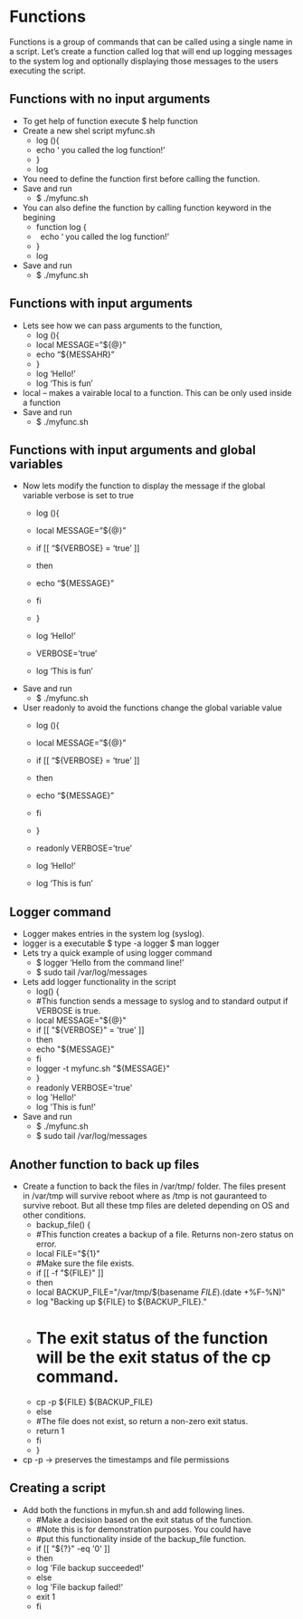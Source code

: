 # Functions

Functions is a group of commands that can be called using a single name in a script. Let’s create a function called log that will end up logging messages to the system log and optionally displaying those messages to the users executing the script.

## Functions with no input arguments

- To get help of function execute $ help function
- Create a new shel script myfunc.sh
  - log (){
  - echo ‘ you called the log function!’
  - }
  - log
- You need to define the function first before calling the function.
- Save and run
  - $ ./myfunc.sh
- You can also define the function by calling function keyword in the begining
  - function log {
  - ` `echo ‘ you called the log function!’
  - }
  - log
- Save and run
  - $ ./myfunc.sh

## Functions with input arguments

- Lets see how we can pass arguments to the function,
  - log (){
  - local MESSAGE=”${@}”
  -  echo “${MESSAHR}”
  - }
  - log ‘Hello!’
  - log ‘This is fun’
- local – makes a vairable local to a function. This can be only used inside a function
- Save and run
  - $ ./myfunc.sh

## Functions with input arguments and global variables

- Now lets modify the function to display the message if the global variable verbose is set to true
  - log (){
  - local MESSAGE=”${@}”
  - if [[ “${VERBOSE} = ‘true’ ]]
  - then
  -   echo “${MESSAGE}”
  - fi
  - }

  - log ‘Hello!’
  - VERBOSE=’true’
  - log ‘This is fun’
- Save and run
  - $ ./myfunc.sh
- User readonly to avoid the functions change the global variable value
  - log (){
  - local MESSAGE=”${@}”
  - if [[ “${VERBOSE} = ‘true’ ]]
  - then
  -   echo “${MESSAGE}”
  - fi
  - }

  - readonly VERBOSE=’true’
  - log ‘Hello!’
  - log ‘This is fun’

## Logger command

- Logger makes entries in the system log (syslog).
- logger is a executable $ type -a logger $ man logger
- Lets try a quick example of using logger command
  - $ logger ‘Hello from the command line!’
  - $ sudo tail /var/log/messages
- Lets add logger functionality in the script
  - log() {
  - #This function sends a message to syslog and to standard output if VERBOSE is true.
  - local MESSAGE="${@}"
  - if [[ "${VERBOSE}" = 'true' ]]
  - then
  - echo "${MESSAGE}"
  - fi
  - logger -t myfunc.sh "${MESSAGE}"
  - }
  - readonly VERBOSE='true'
  - log 'Hello!'
  - log 'This is fun!'
- Save and run
  - $ ./myfunc.sh
  - $ sudo tail /var/log/messages


## Another function to back up files

- Create a function to back the files in /var/tmp/ folder. The files present in /var/tmp will survive reboot where as /tmp is not gauranteed to survive reboot. But all these tmp files are deleted depending on OS and other conditions.
  - backup\_file() {
  - #This function creates a backup of a file.  Returns non-zero status on error.
  - local FILE="${1}"
  - #Make sure the file exists.
  - if [[ -f "${FILE}" ]]
  - then
  - local BACKUP\_FILE="/var/tmp/$(basename ${FILE}).$(date +%F-%N)"
  - log "Backing up ${FILE} to ${BACKUP\_FILE}."
  - # The exit status of the function will be the exit status of the cp command.
  - cp -p ${FILE} ${BACKUP\_FILE}
  - else
  - #The file does not exist, so return a non-zero exit status.
  - return 1
  - fi
  - }
- cp -p -> preserves the timestamps and file permissions


## Creating a script

- Add both the functions in myfun.sh and add following lines.
  - #Make a decision based on the exit status of the function.
  - #Note this is for demonstration purposes.  You could have
  - #put this functionality inside of the backup\_file function.
  - if [[ "${?}" -eq '0' ]]
  - then
  - log 'File backup succeeded!'
  - else
  - log 'File backup failed!'
  - exit 1
  - fi
